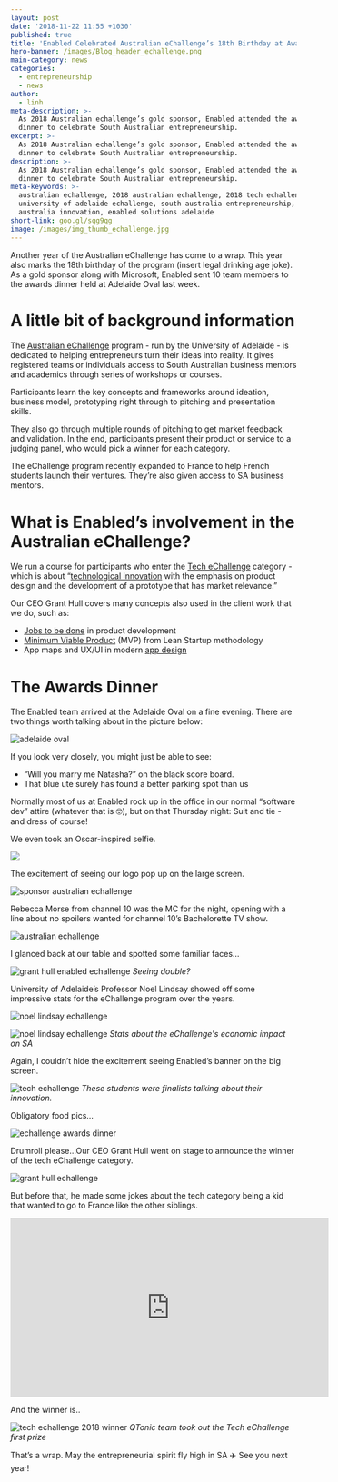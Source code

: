 ```yaml
---
layout: post
date: '2018-11-22 11:55 +1030'
published: true
title: 'Enabled Celebrated Australian eChallenge’s 18th Birthday at Awards Dinner '
hero-banner: /images/Blog_header_echallenge.png
main-category: news
categories:
  - entrepreneurship
  - news
author:
  - linh
meta-description: >-
  As 2018 Australian echallenge’s gold sponsor, Enabled attended the awards
  dinner to celebrate South Australian entrepreneurship.
excerpt: >-
  As 2018 Australian echallenge’s gold sponsor, Enabled attended the awards
  dinner to celebrate South Australian entrepreneurship.
description: >-
  As 2018 Australian echallenge’s gold sponsor, Enabled attended the awards
  dinner to celebrate South Australian entrepreneurship.
meta-keywords: >-
  australian echallenge, 2018 australian echallenge, 2018 tech echallenge,
  university of adelaide echallenge, south australia entrepreneurship, south
  australia innovation, enabled solutions adelaide
short-link: goo.gl/sqg9qg
image: /images/img_thumb_echallenge.jpg
---
```

<!-- JSON-LD markup generated by Google Structured Data Markup Helper. -->
<script type="application/ld+json">
{
  "@context" : "http://schema.org",
  "@type" : "Article",
  "name" : "Enabled Celebrated Australian eChallenge’s 18th Birthday at Awards Dinner",
  "headline" : "Enabled Celebrated Australian eChallenge’s 18th Birthday at Awards Dinner ",
  "author" : {
    "@type" : "Person",
    "name" : "Linh Dao"
  },
  "datePublished" : "2018-11-22",
  "image" : "http://blog.enabled.com.au/images/Blog_header_echallenge.png",
  "articleSection" : [ "A little bit of background information", "What is Enabled’s involvement in the Australian eChallenge?", "The Awards Dinner " ],
  "publisher" : {
    "@type" : "Organization",
    "name" : "Enabled",
    "logo": {
      "@type": "ImageObject", 
      "url": "https://enabled.com.au/images/enabled_logo_colour.jpg"
    }
  },
"description": "As 2018 Australian echallenge’s gold sponsor, Enabled attended the awards dinner to celebrate South Australian entrepreneurship."
}
</script>

Another year of the Australian eChallenge has come to a wrap. This year also marks the 18th birthday of the program (insert legal drinking age joke). As a gold sponsor along with Microsoft, Enabled sent 10 team members to the awards dinner held at Adelaide Oval last week.

# A little bit of background information

The [Australian eChallenge](https://www.adelaide.edu.au/echallenge/australian-echallenge) program - run by the University of Adelaide - is dedicated to helping entrepreneurs turn their ideas into reality. It gives registered teams or individuals access to South Australian business mentors and academics through series of workshops or courses. 

Participants learn the key concepts and frameworks around ideation, business model, prototyping right through to pitching and presentation skills. 

They also go through multiple rounds of pitching to get market feedback and validation.
In the end, participants present their product or service to a judging panel, who would pick a winner for each category. 

The eChallenge program recently expanded to France to help French students launch their ventures. They’re also given access to SA business mentors. 

# What is Enabled’s involvement in the Australian eChallenge?

We run a course for participants who enter the [Tech eChallenge](https://www.adelaide.edu.au/echallenge/australian-echallenge/categories#tech) category - which is about “[technological innovation](https://www.adelaide.edu.au/course-outlines/108575/1/sem-1/) with the emphasis on product design and the development of a prototype that has market relevance.”

Our CEO Grant Hull covers many concepts also used in the client work that we do, such as: 

- [Jobs to be done](http://blog.enabled.com.au/jobs-to-be-done/) in product development
- [Minimum Viable Product](http://blog.enabled.com.au/innovation-trap-lean-startup/) (MVP) from Lean Startup methodology
- App maps and UX/UI in modern [app design](http://blog.enabled.com.au/modern-app-design/)

# The Awards Dinner 

The Enabled team arrived at the Adelaide Oval on a fine evening. There are two things worth talking about in the picture below:

![adelaide oval]({{site.baseurl}}/images/img_echallenge_oval.jpg)

If you look very closely, you might just be able to see:

- “Will you marry me Natasha?” on the black score board.
- That blue ute surely has found a better parking spot than us

Normally most of us at Enabled rock up in the office in our normal “software dev” attire (whatever that is 🤓), but on that Thursday night: Suit and tie - and dress of course!

We even took an Oscar-inspired selfie.

<div style="margin-left:auto;margin-right:auto;max-width:600px;width:100%;">
	<img src="{{site.baseurl}}/images/img_echallenge_selfie.JPG">
</div>

The excitement of seeing our logo pop up on the large screen. 

![sponsor australian echallenge ]({{site.baseurl}}/images/img_echallenge_banner.JPG)

Rebecca Morse from channel 10 was the MC for the night, opening with a line about no spoilers wanted for channel 10’s Bachelorette TV show. 

![australian echallenge]({{site.baseurl}}/images/img_echallenge_channel10.jpg)

I glanced back at our table and spotted some familiar faces…

![grant hull enabled echallenge]({{site.baseurl}}/images/img_echallenge_book.JPG)
*Seeing double?*

University of Adelaide’s Professor Noel Lindsay showed off some impressive stats for the eChallenge program over the years.

![noel lindsay echallenge]({{site.baseurl}}/images/img_echallenge_noel1.jpg)

![noel lindsay echallenge]({{site.baseurl}}/images/img_echallenge_noel2.jpg)
*Stats about the eChallenge's economic impact on SA*

Again, I couldn’t hide the excitement seeing Enabled’s banner on the big screen.

![tech echallenge]({{site.baseurl}}/images/img_echallenge_students.JPG)
*These students were finalists talking about their innovation.*

Obligatory food pics…

![echallenge awards dinner]({{site.baseurl}}/images/img_echallenge_food.JPG)

Drumroll please...Our CEO Grant Hull went on stage to announce the winner of the tech eChallenge category.

![grant hull echallenge]({{site.baseurl}}/images/img_echallenge_grant1.jpeg)

But before that, he made some jokes about the tech category being a kid that wanted to go to France like the other siblings.

<iframe width="560" height="315" src="https://www.youtube.com/embed/MV9k-IXDEow?rel=0&amp;showinfo=0" frameborder="0" allow="accelerometer; autoplay; encrypted-media; gyroscope; picture-in-picture" allowfullscreen></iframe>

And the winner is..

![tech echallenge 2018 winner]({{site.baseurl}}/images/img_echallenge_grant.JPG)
*QTonic team took out the Tech eChallenge first prize*

That’s a wrap. May the entrepreneurial spirit fly high in SA ✈️ See you next year!
